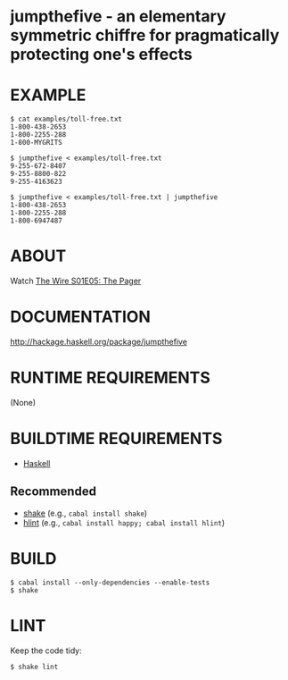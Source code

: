 # jumpthefive - an elementary symmetric chiffre for pragmatically protecting one's effects

# EXAMPLE

```console
$ cat examples/toll-free.txt
1-800-438-2653
1-800-2255-288
1-800-MYGRITS

$ jumpthefive < examples/toll-free.txt
9-255-672-8407
9-255-8800-822
9-255-4163623

$ jumpthefive < examples/toll-free.txt | jumpthefive
1-800-438-2653
1-800-2255-288
1-800-6947487
```

# ABOUT

Watch [The Wire S01E05: The Pager](http://www.imdb.com/title/tt0749450/?ref_=ttep_ep5)

# DOCUMENTATION

http://hackage.haskell.org/package/jumpthefive

# RUNTIME REQUIREMENTS

(None)

# BUILDTIME REQUIREMENTS

* [Haskell](http://www.haskell.org/)

## Recommended

* [shake](https://shakebuild.com/) (e.g., `cabal install shake`)
* [hlint](https://hackage.haskell.org/package/hlint) (e.g., `cabal install happy; cabal install hlint`)

# BUILD

```console
$ cabal install --only-dependencies --enable-tests
$ shake
```

# LINT

Keep the code tidy:

```console
$ shake lint
```
